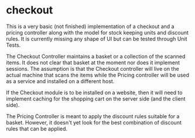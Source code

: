 # checkout

This is a very basic (not finished) implementation of a checkout and a pricing controller along with the model for stock keeping units and discount rules. It is currently missing any shape of UI but can be tested through Unit Tests.

The Checkout Controller maintains a basket or a collection of the scanned items. It does not clear that basket at the moment nor does it implement sessions. 
The assumption is that the Checkout controller will live on the actual machine that scans the items while the Pricing controller will be used as a service and installed on a different host. 

If the Checkout module is to be installed on a website, then it will need to implement caching for the shopping cart on the server side (and the client side).

The Pricing Controller is meant to apply the discount rules suitable for a basket. However, it doesn't yet look for the best combination of discount rules that can be applied. 








